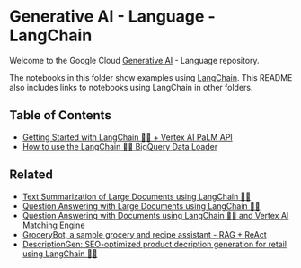 # Generative AI - Language - LangChain

Welcome to the Google Cloud [Generative AI](https://cloud.google.com/ai/generative-ai/) - Language repository.

The notebooks in this folder show examples using [LangChain](www.langchain.com). This README also includes links to notebooks using LangChain in other folders.

## Table of Contents

- [Getting Started with LangChain 🦜️🔗 + Vertex AI PaLM API](intro_langchain_palm_api.ipynb)
- [How to use the LangChain 🦜️🔗 BigQuery Data Loader](langchain_bigquery_data_loader.ipynb)

## Related

- [Text Summarization of Large Documents using LangChain 🦜🔗](../../use-cases/document-summarization/summarization_large_documents_langchain.ipynb)
- [Question Answering with Large Documents using LangChain 🦜🔗](../../use-cases/document-qa/question_answering_documents_langchain.ipynb)
- [Question Answering with Documents using LangChain 🦜️🔗 and Vertex AI Matching Engine](../../use-cases/document-qa/question_answering_documents_langchain_matching_engine.ipynb)
- [GroceryBot, a sample grocery and recipe assistant - RAG + ReAct](../../use-cases/chatbots/grocerybot_assistant.ipynb)
- [DescriptionGen: SEO-optimized product decription generation for retail using LangChain 🦜🔗](../../use-cases/description-generation/product_description_generator_attributes_to_text.ipynb)
